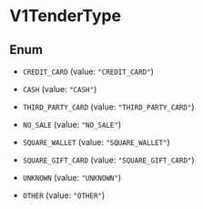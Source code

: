 
# V1TenderType

## Enum


* `CREDIT_CARD` (value: `"CREDIT_CARD"`)

* `CASH` (value: `"CASH"`)

* `THIRD_PARTY_CARD` (value: `"THIRD_PARTY_CARD"`)

* `NO_SALE` (value: `"NO_SALE"`)

* `SQUARE_WALLET` (value: `"SQUARE_WALLET"`)

* `SQUARE_GIFT_CARD` (value: `"SQUARE_GIFT_CARD"`)

* `UNKNOWN` (value: `"UNKNOWN"`)

* `OTHER` (value: `"OTHER"`)



